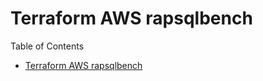 # Terraform AWS rapsqlbench

Table of Contents

- [Terraform AWS rapsqlbench](#terraform-aws-rapsqlbench)
